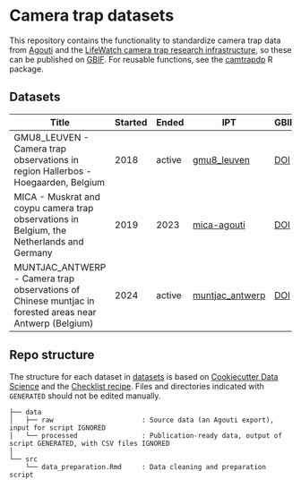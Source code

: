 # Camera trap datasets

This repository contains the functionality to standardize camera trap data from [Agouti](https://agouti.eu) and the [LifeWatch camera trap research infrastructure](https://www.lifewatch.be/bio-logging-and-camera-trapping-services), so these can be published on [GBIF](https://www.gbif.org/). For reusable functions, see the [camtrapdp](https://inbo.github.io/camtrapdp) R package.

## Datasets

Title | Started | Ended | IPT | GBIF
--- | --- | --- | --- | ---
GMU8_LEUVEN - Camera trap observations in region Hallerbos - Hoegaarden, Belgium | 2018 | active | [gmu8_leuven](https://ipt.inbo.be/resource?r=gmu8_leuven) | [DOI](https://doi.org/10.15468/4u3wm4)
MICA - Muskrat and coypu camera trap observations in Belgium, the Netherlands and Germany | 2019 | 2023 | [mica-agouti](https://ipt.inbo.be/resource?r=mica-agouti) | [DOI](https://doi.org/10.15468/5tb6ze)
MUNTJAC_ANTWERP - Camera trap observations of Chinese muntjac in forested areas near Antwerp (Belgium) | 2024 | active | [muntjac_antwerp](https://ipt.inbo.be/resource?r=muntjac_antwerp) | [DOI](https://doi.org/10.15468/pequ4z)

## Repo structure

The structure for each dataset in [datasets](datasets) is based on [Cookiecutter Data Science](http://drivendata.github.io/cookiecutter-data-science/) and the [Checklist recipe](https://github.com/trias-project/checklist-recipe). Files and directories indicated with `GENERATED` should not be edited manually.

```
├── data
│   ├── raw                      : Source data (an Agouti export), input for script IGNORED
│   └── processed                : Publication-ready data, output of script GENERATED, with CSV files IGNORED
│
└── src
    └── data_preparation.Rmd     : Data cleaning and preparation script
```
